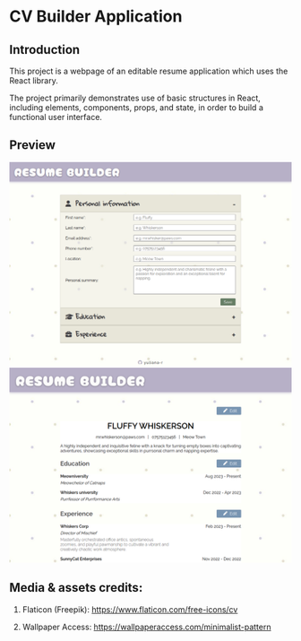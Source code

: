 # CV Builder Application
## Introduction 

This project is a webpage of an editable resume application which uses the React library.

The project primarily demonstrates use of basic structures in React, including elements, components, props, and state, in order to build a functional user interface.

## Preview

[![CV App](./src/assets/demo1.png)](https://yuliana-r.github.io/cv-app/)
[![CV App](./src/assets/demo2.png)](https://yuliana-r.github.io/cv-app/)

## Media & assets credits:

1. Flaticon (Freepik): https://www.flaticon.com/free-icons/cv

2. Wallpaper Access: https://wallpaperaccess.com/minimalist-pattern 